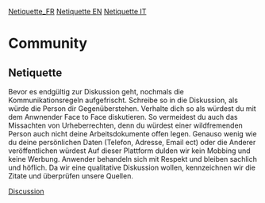 [Netiquette_FR](https://github.com/ehealthsuisse/Swiss-SNOMED-Community/blob/main/Netiquette/Netiquette_FR.md) [Netiquette EN](https://github.com/ehealthsuisse/Swiss-SNOMED-Community/blob/main/Netiquette/Netiquette_EN.md) [Netiquette IT](https://github.com/ehealthsuisse/Swiss-SNOMED-Community/blob/main/Netiquette/Netiquette_IT.md) 
# Community

## Netiquette 

Bevor es endgültig zur Diskussion geht, nochmals die Kommunikationsregeln aufgefrischt. Schreibe so in die Diskussion, als würde die Person dir Gegenüberstehen. Verhalte dich so als würdest du mit dem Anwnender Face to Face diskutieren. So vermeidest du auch das Missachten von Urheberrechten, denn du würdest einer wildfremenden Person auch nicht deine Arbeitsdokumente offen legen. Genauso wenig wie du deine persönlichen Daten (Telefon, Adresse, Email ect) oder die Anderer veröffentlichen würdest Auf dieser Plattform dulden wir kein Mobbing und keine Werbung. Anwender behandeln sich mit Respekt und bleiben sachlich und höflich. Da wir eine qualitative Diskussion wollen, kennzeichnen wir die Zitate und überprüfen unsere Quellen.

[Discussion](https://github.com/ehealthsuisse/Swiss-SNOMED-Community/discussions)
